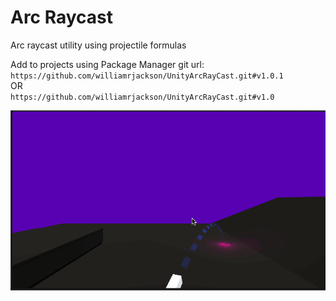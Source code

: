 # Arc Raycast
Arc raycast utility using projectile formulas   

Add to projects using Package Manager git url:  
`https://github.com/williamrjackson/UnityArcRayCast.git#v1.0.1`   
OR   
`https://github.com/williamrjackson/UnityArcRayCast.git#v1.0`

![sample](arc.gif)
